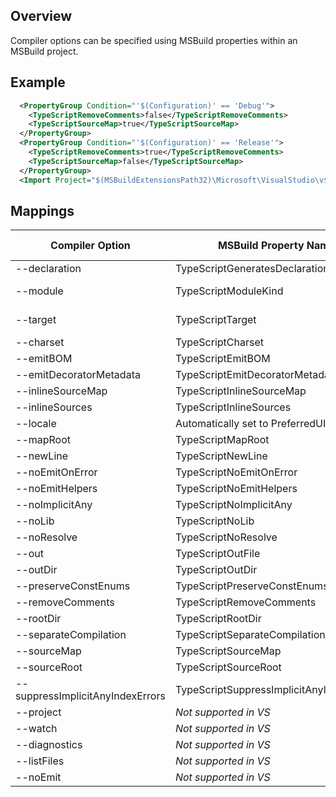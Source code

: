 ## Overview
Compiler options can be specified using MSBuild properties within an MSBuild project.

## Example

```XML
  <PropertyGroup Condition="'$(Configuration)' == 'Debug'">
    <TypeScriptRemoveComments>false</TypeScriptRemoveComments>
    <TypeScriptSourceMap>true</TypeScriptSourceMap>
  </PropertyGroup>
  <PropertyGroup Condition="'$(Configuration)' == 'Release'">
    <TypeScriptRemoveComments>true</TypeScriptRemoveComments>
    <TypeScriptSourceMap>false</TypeScriptSourceMap>
  </PropertyGroup>
  <Import Project="$(MSBuildExtensionsPath32)\Microsoft\VisualStudio\v$(VisualStudioVersion)\TypeScript\Microsoft.TypeScript.targets" Condition="Exists('$(MSBuildExtensionsPath32)\Microsoft\VisualStudio\v$(VisualStudioVersion)\TypeScript\Microsoft.TypeScript.targets')" />
```

## Mappings

Compiler Option   | MSBuild Property Name | Allowed Values
------------------|-----------------------|-----------------
--declaration     | TypeScriptGeneratesDeclarations | boolean
--module          | TypeScriptModuleKind  | AMD or CommonJs
--target          | TypeScriptTarget      | ES3, ES5 or ES6
--charset         | TypeScriptCharset     |                           
--emitBOM         | TypeScriptEmitBOM     | boolean     
--emitDecoratorMetadata | TypeScriptEmitDecoratorMetadata | boolean
--inlineSourceMap | TypeScriptInlineSourceMap |  boolean
--inlineSources   | TypeScriptInlineSources|  boolean
--locale          | Automatically set to PreferredUILang value |
--mapRoot         | TypeScriptMapRoot       | File path 
--newLine         | TypeScriptNewLine       | CRLF or LF
--noEmitOnError   | TypeScriptNoEmitOnError | boolean
--noEmitHelpers   | TypeScriptNoEmitHelpers | boolean
--noImplicitAny   | TypeScriptNoImplicitAny | boolean
--noLib           | TypeScriptNoLib       | boolean
--noResolve       | TypeScriptNoResolve   | boolean
--out             | TypeScriptOutFile     | File path
--outDir          | TypeScriptOutDir      | File path
--preserveConstEnums | TypeScriptPreserveConstEnums | boolean
--removeComments  | TypeScriptRemoveComments | boolean
--rootDir         | TypeScriptRootDir        | File path
--separateCompilation | TypeScriptSeparateCompilation | boolean
--sourceMap       | TypeScriptSourceMap      | File path                         
--sourceRoot      | TypeScriptSourceRoot     | File path
--suppressImplicitAnyIndexErrors | TypeScriptSuppressImplicitAnyIndexErrors | boolean
--project         | *Not supported in VS* | 
--watch           | *Not supported in VS* |
--diagnostics     | *Not supported in VS* |
--listFiles       | *Not supported in VS* |
--noEmit          | *Not supported in VS* |
